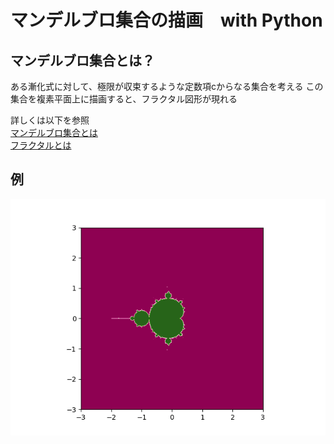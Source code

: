 # マンデルブロ集合の描画　with Python

## マンデルブロ集合とは？
ある漸化式に対して、極限が収束するような定数項cからなる集合を考える
この集合を複素平面上に描画すると、フラクタル図形が現れる

詳しくは以下を参照\
[マンデルブロ集合とは](https://en.wikipedia.org/wiki/Mandelbrot_set)\
[フラクタルとは](https://en.wikipedia.org/wiki/Fractal)


## 例
![画像](./step1000.png)
